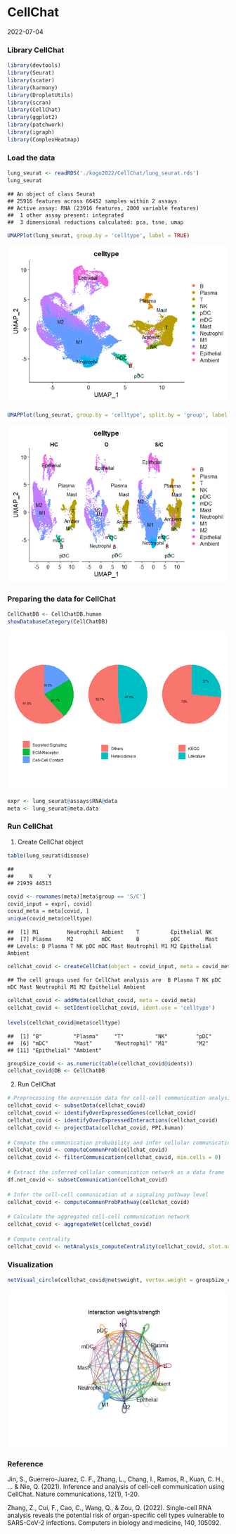 CellChat
================
2022-07-04

### **Library CellChat**

``` r
library(devtools)
library(Seurat)
library(scater)
library(harmony)
library(DropletUtils)
library(scran)
library(CellChat)
library(ggplot2)
library(patchwork)
library(igraph)
library(ComplexHeatmap)
```

### **Load the data**

``` r
lung_seurat <- readRDS('./kogo2022/CellChat/lung_seurat.rds')
lung_seurat
```

    ## An object of class Seurat 
    ## 25916 features across 66452 samples within 2 assays 
    ## Active assay: RNA (23916 features, 2000 variable features)
    ##  1 other assay present: integrated
    ##  3 dimensional reductions calculated: pca, tsne, umap

``` r
UMAPPlot(lung_seurat, group.by = 'celltype', label = TRUE)
```

![](KOGO_CellChat_files/figure-gfm/unnamed-chunk-3-1.png)<!-- -->

``` r
UMAPPlot(lung_seurat, group.by = 'celltype', split.by = 'group', label = TRUE)
```

![](KOGO_CellChat_files/figure-gfm/unnamed-chunk-3-2.png)<!-- -->

### **Preparing the data for CellChat**

``` r
CellChatDB <- CellChatDB.human
showDatabaseCategory(CellChatDB)
```

![](KOGO_CellChat_files/figure-gfm/unnamed-chunk-4-1.png)<!-- -->

``` r
expr <- lung_seurat@assays$RNA@data
meta <- lung_seurat@meta.data
```

### **Run CellChat**

1.  Create CellChat object

``` r
table(lung_seurat$disease)
```

    ## 
    ##     N     Y 
    ## 21939 44513

``` r
covid <- rownames(meta)[meta$group == 'S/C']
covid_input = expr[, covid]
covid_meta = meta[covid, ]
unique(covid_meta$celltype)
```

    ##  [1] M1         Neutrophil Ambient    T          Epithelial NK        
    ##  [7] Plasma     M2         mDC        B          pDC        Mast      
    ## Levels: B Plasma T NK pDC mDC Mast Neutrophil M1 M2 Epithelial Ambient

``` r
cellchat_covid <- createCellChat(object = covid_input, meta = covid_meta, group.by = 'celltype')
```

    ## The cell groups used for CellChat analysis are  B Plasma T NK pDC mDC Mast Neutrophil M1 M2 Epithelial Ambient

``` r
cellchat_covid <- addMeta(cellchat_covid, meta = covid_meta)
cellchat_covid <- setIdent(cellchat_covid, ident.use = 'celltype')

levels(cellchat_covid@meta$celltype)
```

    ##  [1] "B"          "Plasma"     "T"          "NK"         "pDC"       
    ##  [6] "mDC"        "Mast"       "Neutrophil" "M1"         "M2"        
    ## [11] "Epithelial" "Ambient"

``` r
groupSize_covid <- as.numeric(table(cellchat_covid@idents))
cellchat_covid@DB <- CellChatDB
```

2.  Run CellChat

``` r
# Preprocessing the expression data for cell-cell communication analysis
cellchat_covid <- subsetData(cellchat_covid)
cellchat_covid <- identifyOverExpressedGenes(cellchat_covid)
cellchat_covid <- identifyOverExpressedInteractions(cellchat_covid)
cellchat_covid <- projectData(cellchat_covid, PPI.human)

# Compute the communication probability and infer cellular communication network
cellchat_covid <- computeCommunProb(cellchat_covid)
cellchat_covid <- filterCommunication(cellchat_covid, min.cells = 0)

# Extract the inferred cellular communication network as a data frame
df.net_covid <- subsetCommunication(cellchat_covid)

# Infer the cell-cell communication at a signaling pathway level
cellchat_covid <- computeCommunProbPathway(cellchat_covid)

# Calculate the aggregated cell-cell communication network
cellchat_covid <- aggregateNet(cellchat_covid)

# Compute centrality
cellchat_covid <- netAnalysis_computeCentrality(cellchat_covid, slot.name = "netP")
```

### **Visualization**

``` r
netVisual_circle(cellchat_covid@net$weight, vertex.weight = groupSize_covid, weight.scale = T, label.edge= F, title.name = "Interaction weights/strength")
```

![](KOGO_CellChat_files/figure-gfm/unnamed-chunk-7-1.png)<!-- -->

### **Reference**
Jin, S., Guerrero-Juarez, C. F., Zhang, L., Chang, I., Ramos, R., Kuan, C. H., ... & Nie, Q. (2021). Inference and analysis of cell-cell communication using CellChat. Nature communications, 12(1), 1-20.

Zhang, Z., Cui, F., Cao, C., Wang, Q., & Zou, Q. (2022). Single-cell RNA analysis reveals the potential risk of organ-specific cell types vulnerable to SARS-CoV-2 infections. Computers in biology and medicine, 140, 105092.

